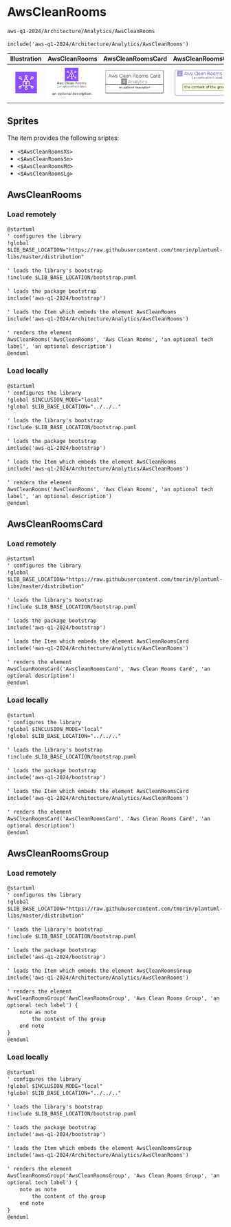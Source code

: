 # AwsCleanRooms


```text
aws-q1-2024/Architecture/Analytics/AwsCleanRooms
```

```text
include('aws-q1-2024/Architecture/Analytics/AwsCleanRooms')
```



| Illustration | AwsCleanRooms | AwsCleanRoomsCard | AwsCleanRoomsGroup |
| :---: | :---: | :---: | :---: |
| ![illustration for Illustration](../../../aws-q1-2024/Architecture/Analytics/AwsCleanRooms.png) | ![illustration for AwsCleanRooms](../../../aws-q1-2024/Architecture/Analytics/AwsCleanRooms.Local.png) | ![illustration for AwsCleanRoomsCard](../../../aws-q1-2024/Architecture/Analytics/AwsCleanRoomsCard.Local.png) | ![illustration for AwsCleanRoomsGroup](../../../aws-q1-2024/Architecture/Analytics/AwsCleanRoomsGroup.Local.png) |



## Sprites
The item provides the following sriptes:

- `<$AwsCleanRoomsXs>`
- `<$AwsCleanRoomsSm>`
- `<$AwsCleanRoomsMd>`
- `<$AwsCleanRoomsLg>`





## AwsCleanRooms

### Load remotely
```plantuml
@startuml
' configures the library
!global $LIB_BASE_LOCATION="https://raw.githubusercontent.com/tmorin/plantuml-libs/master/distribution"

' loads the library's bootstrap
!include $LIB_BASE_LOCATION/bootstrap.puml

' loads the package bootstrap
include('aws-q1-2024/bootstrap')

' loads the Item which embeds the element AwsCleanRooms
include('aws-q1-2024/Architecture/Analytics/AwsCleanRooms')

' renders the element
AwsCleanRooms('AwsCleanRooms', 'Aws Clean Rooms', 'an optional tech label', 'an optional description')
@enduml
```

### Load locally
```plantuml
@startuml
' configures the library
!global $INCLUSION_MODE="local"
!global $LIB_BASE_LOCATION="../../.."

' loads the library's bootstrap
!include $LIB_BASE_LOCATION/bootstrap.puml

' loads the package bootstrap
include('aws-q1-2024/bootstrap')

' loads the Item which embeds the element AwsCleanRooms
include('aws-q1-2024/Architecture/Analytics/AwsCleanRooms')

' renders the element
AwsCleanRooms('AwsCleanRooms', 'Aws Clean Rooms', 'an optional tech label', 'an optional description')
@enduml
```

## AwsCleanRoomsCard

### Load remotely
```plantuml
@startuml
' configures the library
!global $LIB_BASE_LOCATION="https://raw.githubusercontent.com/tmorin/plantuml-libs/master/distribution"

' loads the library's bootstrap
!include $LIB_BASE_LOCATION/bootstrap.puml

' loads the package bootstrap
include('aws-q1-2024/bootstrap')

' loads the Item which embeds the element AwsCleanRoomsCard
include('aws-q1-2024/Architecture/Analytics/AwsCleanRooms')

' renders the element
AwsCleanRoomsCard('AwsCleanRoomsCard', 'Aws Clean Rooms Card', 'an optional description')
@enduml
```

### Load locally
```plantuml
@startuml
' configures the library
!global $INCLUSION_MODE="local"
!global $LIB_BASE_LOCATION="../../.."

' loads the library's bootstrap
!include $LIB_BASE_LOCATION/bootstrap.puml

' loads the package bootstrap
include('aws-q1-2024/bootstrap')

' loads the Item which embeds the element AwsCleanRoomsCard
include('aws-q1-2024/Architecture/Analytics/AwsCleanRooms')

' renders the element
AwsCleanRoomsCard('AwsCleanRoomsCard', 'Aws Clean Rooms Card', 'an optional description')
@enduml
```

## AwsCleanRoomsGroup

### Load remotely
```plantuml
@startuml
' configures the library
!global $LIB_BASE_LOCATION="https://raw.githubusercontent.com/tmorin/plantuml-libs/master/distribution"

' loads the library's bootstrap
!include $LIB_BASE_LOCATION/bootstrap.puml

' loads the package bootstrap
include('aws-q1-2024/bootstrap')

' loads the Item which embeds the element AwsCleanRoomsGroup
include('aws-q1-2024/Architecture/Analytics/AwsCleanRooms')

' renders the element
AwsCleanRoomsGroup('AwsCleanRoomsGroup', 'Aws Clean Rooms Group', 'an optional tech label') {
    note as note
        the content of the group
    end note
}
@enduml
```

### Load locally
```plantuml
@startuml
' configures the library
!global $INCLUSION_MODE="local"
!global $LIB_BASE_LOCATION="../../.."

' loads the library's bootstrap
!include $LIB_BASE_LOCATION/bootstrap.puml

' loads the package bootstrap
include('aws-q1-2024/bootstrap')

' loads the Item which embeds the element AwsCleanRoomsGroup
include('aws-q1-2024/Architecture/Analytics/AwsCleanRooms')

' renders the element
AwsCleanRoomsGroup('AwsCleanRoomsGroup', 'Aws Clean Rooms Group', 'an optional tech label') {
    note as note
        the content of the group
    end note
}
@enduml
```

